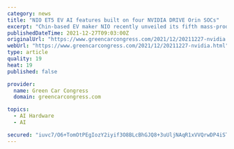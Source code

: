 ```yaml
---
category: news
title: "NIO ET5 EV AI features built on four NVIDIA DRIVE Orin SOCs"
excerpt: "Chin-based EV maker NIO recently unveiled its fifth mass-production model, the ET5 (earlier post). The mid-size sedan’s AI features are powered by the NIO Adam supercomputer, built on four NVIDIA DRIVE Orin systems-on-a-chip (SoCs),"
publishedDateTime: 2021-12-27T09:03:00Z
originalUrl: "https://www.greencarcongress.com/2021/12/20211227-nvidia.html"
webUrl: "https://www.greencarcongress.com/2021/12/20211227-nvidia.html"
type: article
quality: 19
heat: 19
published: false

provider:
  name: Green Car Congress
  domain: greencarcongress.com

topics:
  - AI Hardware
  - AI

secured: "iuvc7/O6+TomOtPEgIozY2iyif3O8BLcBhGJQ8+3uUljNAqR1xVVQrwDP4iSTP/JSfPZ9dHAOLrQFTMJpsePF+DV0p1Q4a3jd612rs6Ft0OxoSM9JTd4k2z6NXexEb77II95pHDkdloZhHPCewqvjGyjKaUyxSzozt6AAIBoSxm9m8gjssHDNVbd6NnQQAaIA1D9XaJXJHAZjI6lh5hu+Q7uQkttGCJI3BJv+W+PsscS6x9D5z9rliUGdcYIpQLX5qykgnU0GmlZm/zPNCKghRGM0RJrluTWj5GHRj+7mtEEw9sE8OI5+8vCqSSQU+JsXO3YcXO867Uhs6Mr4K13fPfOMFOtkjOA07XzOESU5Gk=;5vkHtKqE0kAdXkYH8+9Z2A=="
---
```


